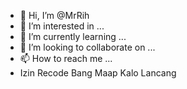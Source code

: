 - 👋 Hi, I’m @MrRih
- 👀 I’m interested in ...
- 🌱 I’m currently learning ...
- 💞️ I’m looking to collaborate on ...
- 📫 How to reach me ...
- Izin Recode Bang Maap Kalo Lancang

<!---
MrRih/Music-Zam is a ✨ special ✨ repository because its `README.md` (this file) appears on your GitHub profile.
You can click the Preview link to take a look at your changes.
--->
